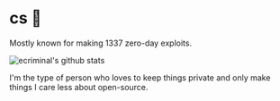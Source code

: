 # cs 💸

Mostly known for making 1337 zero-day exploits.

![ecriminal's github stats](https://github-readme-stats.vercel.app/api?username=ecriminal&theme=dracula&show_icons=true)

I'm the type of person who loves to keep things private and only make things I care less about open-source.
